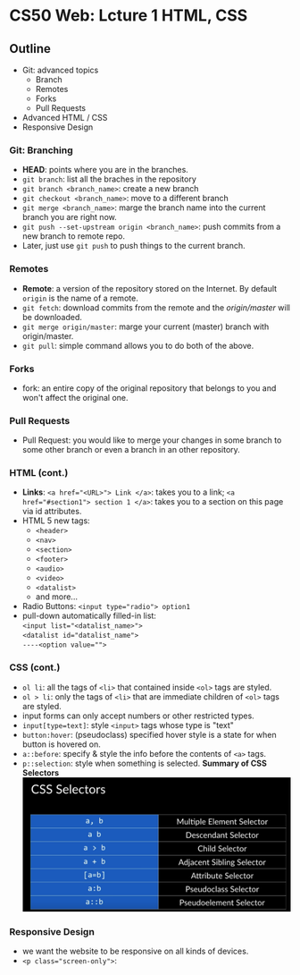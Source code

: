 # CS50 Web: Lcture 1 HTML, CSS 

## Outline  
* Git: advanced topics
	* Branch
	* Remotes
	* Forks 
	* Pull Requests 
* Advanced HTML / CSS 
* Responsive Design 

### Git: Branching
* __HEAD__: points where you are in the branches. 
* `git branch`: list all the braches in the repository 
* `git branch <branch_name>`: create a new branch 
* `git checkout <branch_name>`: move to a different branch
* `git merge <branch_name>`: marge the branch name into the current branch you are right now.
* `git push --set-upstream origin <branch_name>`: push commits from a new branch to remote repo. 
* Later, just use `git push` to push things to the current branch. 

### Remotes
* __Remote__: a version of the repository stored on the Internet. By default `origin` is the name of a remote. 
* `git fetch`: download commits from the remote and the _origin/master_ will be downloaded. 
* `git merge origin/master`: marge your current (master) branch with origin/master. 
* `git pull`: simple command allows you to do both of the above. 

### Forks 
* fork: an entire copy of the original repository that belongs to you and won't affect the original one.

### Pull Requests 
* Pull Request: you would like to merge your changes in some branch to some other branch or even a branch in an other repository. 

### HTML (cont.)
* __Links__: `<a href="<URL>"> Link </a>`: takes you to a link; `<a href="#section1"> section 1 </a>`: takes you to a section on this page via id attributes. 
* HTML 5 new tags:
	* `<header>` 
	* `<nav>`
	* `<section>`
	* `<footer>` 
	* `<audio>`
	* `<video>`
	* `<datalist>`
	* and more... 
* Radio Buttons: `<input type="radio"> option1`
* pull-down automatically filled-in list:  
`<input list="<datalist_name>">`   
`<datalist id="datalist_name">`  
`----<option value="">`  

### CSS (cont.)
* `ol li`: all the tags of `<li>` that contained inside `<ol>` tags are styled. 
* `ol > li`: only the tags of `<li>` that are immediate children of `<ol>` tags are styled. 
* input forms can only accept numbers or other restricted types. 
* `input[type=text]`: style `<input>` tags whose type is "text"
* `button:hover`: (pseudoclass) specified hover style is a state for when button is hovered on. 
* `a::before`: specify & style the info before the contents of `<a>` tags. 
* `p::selection`: style when something is selected. 
__Summary of CSS Selectors__
![](./img/CSS_selectors.png) 

### Responsive Design
* we want the website to be responsive on all kinds of devices. 
* `<p class="screen-only">`:  